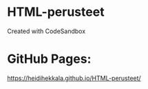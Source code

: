 # HTML-perusteet
Created with CodeSandbox

# GitHub Pages:
https://heidihekkala.github.io/HTML-perusteet/
